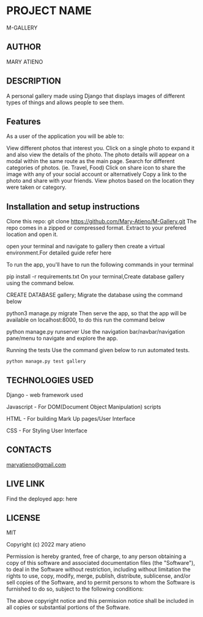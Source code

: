 # PROJECT NAME

M-GALLERY

## AUTHOR

MARY ATIENO

## DESCRIPTION

A personal gallery made using Django that displays images of different types of things and allows people to see them.

## Features

As a user of the application you will be able to:

View different photos that interest you.
Click on a single photo to expand it and also view the details of the photo. The photo details will appear on a modal within the same route as the main page.
Search for different categories of photos. (ie. Travel, Food)
Click on share icon to share the image with any of your social account or alternatively Copy a link to the photo and share with your friends.
View photos based on the location they were taken or category.

## Installation and setup instructions

Clone this repo: git clone <https://github.com/Mary-Atieno/M-Gallery.git>
The repo comes in a zipped or compressed format. Extract to your prefered location and open it.

open your terminal and navigate to gallery then create a virtual environment.For detailed guide refer here

To run the app, you'll have to run the following commands in your terminal

pip install -r requirements.txt
On your terminal,Create database gallery using the command below.

CREATE DATABASE gallery;
Migrate the database using the command below

python3 manage.py migrate
Then serve the app, so that the app will be available on localhost:8000, to do this run the command below

python manage.py runserver
Use the navigation bar/navbar/navigation pane/menu to navigate and explore the app.

Running the tests
Use the command given below to run automated tests.

    python manage.py test gallery

## TECHNOLOGIES USED

Django - web framework used

Javascript - For DOM(Document Object Manipulation) scripts

HTML - For building Mark Up pages/User Interface

CSS - For Styling User Interface

## CONTACTS

maryatieno@gmail.com

## LIVE LINK

Find the deployed app: here

## LICENSE

MIT

Copyright (c) 2022 mary atieno

Permission is hereby granted, free of charge, to any person obtaining a copy of this software and associated documentation files (the "Software"), to deal in the Software without restriction, including without limitation the rights to use, copy, modify, merge, publish, distribute, sublicense, and/or sell copies of the Software, and to permit persons to whom the Software is furnished to do so, subject to the following conditions:

The above copyright notice and this permission notice shall be included in all copies or substantial portions of the Software.
